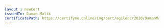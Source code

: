 ```yaml
--- 
layout : newCert 
issuedTo: Daman Malik 
certificatePath: https://certifyme.online/img/cert/agilencr2020/DamanMalik_e1733.png
--- 
```

